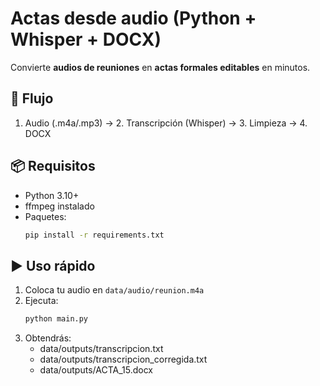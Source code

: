 # Actas desde audio (Python + Whisper + DOCX)

Convierte **audios de reuniones** en **actas formales editables** en minutos.

## 🚀 Flujo
1. Audio (.m4a/.mp3) → 2. Transcripción (Whisper) → 3. Limpieza → 4. DOCX

## 📦 Requisitos
- Python 3.10+
- ffmpeg instalado
- Paquetes:
  ```bash
  pip install -r requirements.txt
  ```

## ▶️ Uso rápido
1. Coloca tu audio en `data/audio/reunion.m4a`
2. Ejecuta:
   ```bash
   python main.py
   ```
3. Obtendrás:
   - data/outputs/transcripcion.txt
   - data/outputs/transcripcion_corregida.txt
   - data/outputs/ACTA_15.docx
